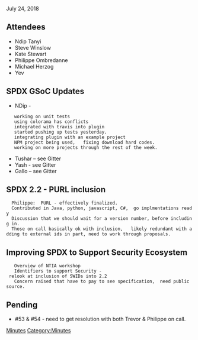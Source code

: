July 24, 2018

## Attendees

  - Ndip Tanyi
  - Steve Winslow
  - Kate Stewart
  - Philippe Ombredanne
  - Michael Herzog
  - Yev

## SPDX GSoC Updates

  - NDip -

`   working on unit tests `  
`   using colorama has conflicts `  
`   integrated with travis into plugin`  
`   started pushing up tests yesterday.`  
`   integrating plugin with an example project`  
`   NPM project being used,   fixing download hard codes.`  
`   working on more projects through the rest of the week.`

  - Tushar – see Gitter
  - Yash - see Gitter
  - Gallo – see Gitter

## SPDX 2.2 - PURL inclusion

`  Philippe:  PURL - effectively finalized.     `  
`  Contributed in Java, python, javascript, C#,  go implmentations ready     `  
`  Discussion that we should wait for a version number, before including in.    `  
`  Those on call basically ok with inclusion,   likely redundant with adding to external ids in part, need to work through proposals.`

## Improving SPDX to Support Security Ecosystem

`   Overview of NTIA workshop`  
`   Identifiers to support Security - relook at inclusion of SWIDs into 2.2`  
`   Concern raised that have to pay to see specification,  need public source.`

## Pending

  - \#53 & \#54 - need to get resolution with both Trevor & Philippe on
    call.

[Minutes](Category:Technical "wikilink")
[Category:Minutes](Category:Minutes "wikilink")
